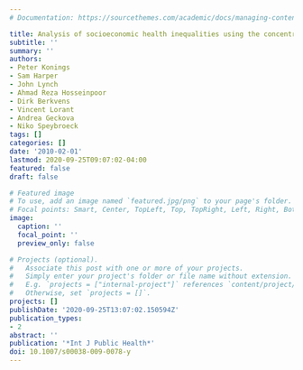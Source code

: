 ```yaml
---
# Documentation: https://sourcethemes.com/academic/docs/managing-content/

title: Analysis of socioeconomic health inequalities using the concentration index
subtitle: ''
summary: ''
authors:
- Peter Konings
- Sam Harper
- John Lynch
- Ahmad Reza Hosseinpoor
- Dirk Berkvens
- Vincent Lorant
- Andrea Geckova
- Niko Speybroeck
tags: []
categories: []
date: '2010-02-01'
lastmod: 2020-09-25T09:07:02-04:00
featured: false
draft: false

# Featured image
# To use, add an image named `featured.jpg/png` to your page's folder.
# Focal points: Smart, Center, TopLeft, Top, TopRight, Left, Right, BottomLeft, Bottom, BottomRight.
image:
  caption: ''
  focal_point: ''
  preview_only: false

# Projects (optional).
#   Associate this post with one or more of your projects.
#   Simply enter your project's folder or file name without extension.
#   E.g. `projects = ["internal-project"]` references `content/project/deep-learning/index.md`.
#   Otherwise, set `projects = []`.
projects: []
publishDate: '2020-09-25T13:07:02.150594Z'
publication_types:
- 2
abstract: ''
publication: '*Int J Public Health*'
doi: 10.1007/s00038-009-0078-y
---
```

